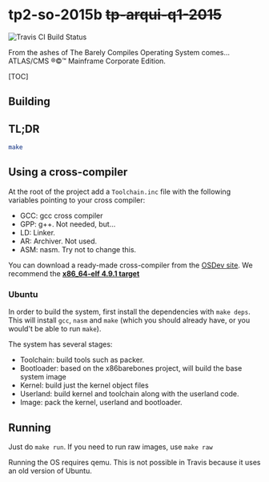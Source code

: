 # tp2-so-2015b ~~tp-arqui-q1-2015~~

![Travis CI Build Status](https://travis-ci.org/pcostesi/tp2-so-2015b.svg?branch=master)

From the ashes of The Barely Compiles Operating System comes... ATLAS/CMS ®©™ Mainframe Corporate Edition.

[TOC]

## Building

## TL;DR
```bash
make
```

## Using a cross-compiler
At the root of the project add a `Toolchain.inc` file with the following variables pointing to your cross compiler:

- GCC: gcc cross compiler
- GPP: g++. Not needed, but...
- LD: Linker.
- AR: Archiver. Not used.
- ASM: nasm. Try not to change this.

You can download a ready-made cross-compiler from the [OSDev site](http://wiki.osdev.org/GCC_Cross-Compiler). We recommend the __[x86_64-elf 4.9.1 target](http://newos.org/toolchains/x86_64-elf-4.9.1-Linux-x86_64.tar.xz)__

### Ubuntu
In order to build the system, first install the dependencies with `make deps`. This will install `gcc`, `nasm` and `make` (which you should already have, or you would't be able to run `make`).

The system has several stages:
- Toolchain: build tools such as packer.
- Bootloader: based on the x86barebones project, will build the base system image
- Kernel: build just the kernel object files
- Userland: build kernel and toolchain along with the userland code.
- Image: pack the kernel, userland and bootloader.

## Running

Just do `make run`. If you need to run raw images, use `make raw`

Running the OS requires qemu. This is not possible in Travis because it uses an old version of Ubuntu.

